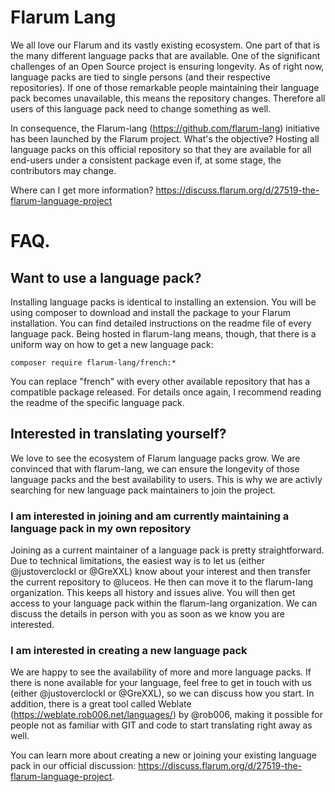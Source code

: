 # Flarum Lang
We all love our Flarum and its vastly existing ecosystem. One part of that is the many different language packs that are available. One of the significant challenges of an Open Source project is ensuring longevity. As of right now, language packs are tied to single persons (and their respective repositories). If one of those remarkable people maintaining their language pack becomes unavailable, this means the repository changes. Therefore all users of this language pack need to change something as well.

In consequence, the Flarum-lang (https://github.com/flarum-lang) initiative has been launched by the Flarum project. What's the objective? Hosting all language packs on this official repository so that they are available for all end-users under a consistent package even if, at some stage, the contributors may change.

Where can I get more information? https://discuss.flarum.org/d/27519-the-flarum-language-project

# FAQ.
## Want to use a language pack?
Installing language packs is identical to installing an extension. You will be using composer to download and install the package to your Flarum installation. You can find detailed instructions on the readme file of every language pack. Being hosted in flarum-lang means, though, that there is a uniform way on how to get a new language pack:

`composer require flarum-lang/french:*`

You can replace "french" with every other available repository that has a compatible package released. For details once again, I recommend reading the readme of the specific language pack.

## Interested in translating yourself?
We love to see the ecosystem of Flarum language packs grow. We are convinced that with flarum-lang, we can ensure the longevity of those language packs and the best availability to users. This is why we are activly searching for new language pack maintainers to join the project.

### I am interested in joining and am currently maintaining a language pack in my own repository
Joining as a current maintainer of a language pack is pretty straightforward. Due to technical limitations, the easiest way is to let us (either @justoverclockl or @GreXXL) know about your interest and then transfer the current repository to @luceos. He then can move it to the flarum-lang organization. This keeps all history and issues alive. You will then get access to your language pack within the flarum-lang organization. We can discuss the details in person with you as soon as we know you are interested.

### I am interested in creating a new language pack
We are happy to see the availability of more and more language packs. If there is none available for your language, feel free to get in touch with us (either @justoverclockl or @GreXXL), so we can discuss how you start. In addition, there is a great tool called Weblate (https://weblate.rob006.net/languages/) by @rob006, making it possible for people not as familiar with GIT and code to start translating right away as well.

You can learn more about creating a new or joining your existing language pack in our official discussion: https://discuss.flarum.org/d/27519-the-flarum-language-project.

